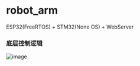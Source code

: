 # robot_arm
ESP32(FreeRTOS) + STM32(None OS) + WebServer

### 底层控制逻辑
![image](https://github.com/hhhhc-da/robot_arm/blob/MicroController/UART%E8%AE%BE%E8%AE%A1%E6%A0%87%E5%87%86.png)
